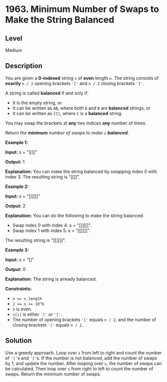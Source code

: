 # 1963. Minimum Number of Swaps to Make the String Balanced
## Level
Medium

## Description
You are given a **0-indexed** string `s` of **even** length `n`. The string consists of **exactly** `n / 2` opening brackets `'['` and `n / 2` closing brackets `']'`.

A string is called **balanced** if and only if:

* It is the empty string, or
* It can be written as `AB`, where both `A` and `B` are **balanced** strings, or
* It can be written as `[C]`, where `C` is a **balanced** string.

You may swap the brackets at **any** two indices **any** number of times.

Return *the **minimum** number of swaps to make `s` **balanced***.

**Example 1:**

**Input:** s = "][]["

**Output:** 1

**Explanation:** You can make the string balanced by swapping index 0 with index 3.
The resulting string is "[[]]".

**Example 2:**

**Input:** s = "]]][[["

**Output:** 2

**Explanation:** You can do the following to make the string balanced:
- Swap index 0 with index 4. s = "[]][[]".
- Swap index 1 with index 5. s = "[[][]]".

The resulting string is "[[][]]".

**Example 3:**

**Input:** s = "[]"

**Output:** 0

**Explanation:** The string is already balanced.

**Constraints:**

* `n == s.length`
* `2 <= n <= 10^6`
* `n` is even.
* `s[i]` is either `'['` or `']'`.
* The number of opening brackets `'['` equals `n / 2`, and the number of closing brackets `']'` equals `n / 2`.

## Solution
Use a greedy approach. Loop over `s` from left to right and count the number of `'['`s and `']'`s. If the number is not balanced, add the number of swaps by 1, and update the number. After looping over `s`, the number of swaps can be calculated. Then loop over `s` from right to left to count the number of swaps. Return the minimum number of swaps.
